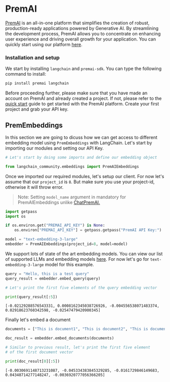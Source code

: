 # PremAI

[PremAI](https://premai.io/) is an all-in-one platform that simplifies the creation of robust, production-ready applications powered by Generative AI. By streamlining the development process, PremAI allows you to concentrate on enhancing user experience and driving overall growth for your application. You can quickly start using our platform [here](https://docs.premai.io/quick-start).

### Installation and setup

We start by installing `langchain` and `premai-sdk`. You can type the following command to install:

```bash
pip install premai langchain
```

Before proceeding further, please make sure that you have made an account on PremAI and already created a project. If not, please refer to the [quick start](https://docs.premai.io/introduction) guide to get started with the PremAI platform. Create your first project and grab your API key.

## PremEmbeddings

In this section we are going to dicuss how we can get access to different embedding model using `PremEmbeddings` with LangChain. Let's start by importing our modules and setting our API Key. 


```python
# Let's start by doing some imports and define our embedding object

from langchain_community.embeddings import PremAIEmbeddings
```

Once we imported our required modules, let's setup our client. For now let's assume that our `project_id` is `8`. But make sure you use your project-id, otherwise it will throw error.

> Note: Setting `model_name` argument in mandatory for PremAIEmbeddings unlike [ChatPremAI.](https://python.langchain.com/v0.1/docs/integrations/chat/premai/)


```python
import getpass
import os

if os.environ.get("PREMAI_API_KEY") is None:
    os.environ["PREMAI_API_KEY"] = getpass.getpass("PremAI API Key:")
```


```python
model = "text-embedding-3-large"
embedder = PremAIEmbeddings(project_id=8, model=model)
```

We support lots of state of the art embedding models. You can view our list of supported LLMs and embedding models [here](https://docs.premai.io/get-started/supported-models). For now let's go for `text-embedding-3-large` model for this example.


```python
query = "Hello, this is a test query"
query_result = embedder.embed_query(query)

# Let's print the first five elements of the query embedding vector

print(query_result[:5])
```
```output
[-0.02129288576543331, 0.0008162345038726926, -0.004556538071483374, 0.02918623760342598, -0.02547479420900345]
```
Finally let's embed a document


```python
documents = ["This is document1", "This is document2", "This is document3"]

doc_result = embedder.embed_documents(documents)

# Similar to previous result, let's print the first five element
# of the first document vector

print(doc_result[0][:5])
```
```output
[-0.0030691148713231087, -0.045334383845329285, -0.0161729846149683, 0.04348714277148247, -0.0036920777056366205]
```

